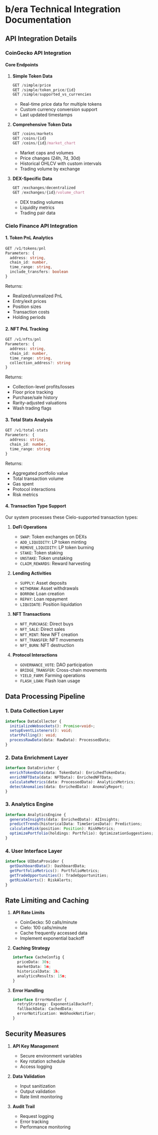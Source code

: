 # b/era Technical Integration Documentation

## API Integration Details

### CoinGecko API Integration

#### Core Endpoints

1. **Simple Token Data**
   ```typescript
   GET /simple/price
   GET /simple/token_price/{id}
   GET /simple/supported_vs_currencies
   ```
   - Real-time price data for multiple tokens
   - Custom currency conversion support
   - Last updated timestamps

2. **Comprehensive Token Data**
   ```typescript
   GET /coins/markets
   GET /coins/{id}
   GET /coins/{id}/market_chart
   ```
   - Market caps and volumes
   - Price changes (24h, 7d, 30d)
   - Historical OHLCV with custom intervals
   - Trading volume by exchange

3. **DEX-Specific Data**
   ```typescript
   GET /exchanges/decentralized
   GET /exchanges/{id}/volume_chart
   ```
   - DEX trading volumes
   - Liquidity metrics
   - Trading pair data

### Cielo Finance API Integration

#### 1. Token PnL Analytics
```typescript
GET /v1/tokens/pnl
Parameters: {
  address: string,
  chain_id: number,
  time_range: string,
  include_transfers: boolean
}
```
Returns:
- Realized/unrealized PnL
- Entry/exit prices
- Position sizes
- Transaction costs
- Holding periods

#### 2. NFT PnL Tracking
```typescript
GET /v1/nfts/pnl
Parameters: {
  address: string,
  chain_id: number,
  time_range: string,
  collection_address?: string
}
```
Returns:
- Collection-level profits/losses
- Floor price tracking
- Purchase/sale history
- Rarity-adjusted valuations
- Wash trading flags

#### 3. Total Stats Analysis
```typescript
GET /v1/total-stats
Parameters: {
  address: string,
  chain_id: number,
  time_range: string
}
```
Returns:
- Aggregated portfolio value
- Total transaction volume
- Gas spent
- Protocol interactions
- Risk metrics

#### 4. Transaction Type Support

Our system processes these Cielo-supported transaction types:

1. **DeFi Operations**
   - `SWAP`: Token exchanges on DEXs
   - `ADD_LIQUIDITY`: LP token minting
   - `REMOVE_LIQUIDITY`: LP token burning
   - `STAKE`: Token staking
   - `UNSTAKE`: Token unstaking
   - `CLAIM_REWARDS`: Reward harvesting

2. **Lending Activities**
   - `SUPPLY`: Asset deposits
   - `WITHDRAW`: Asset withdrawals
   - `BORROW`: Loan creation
   - `REPAY`: Loan repayment
   - `LIQUIDATE`: Position liquidation

3. **NFT Transactions**
   - `NFT_PURCHASE`: Direct buys
   - `NFT_SALE`: Direct sales
   - `NFT_MINT`: New NFT creation
   - `NFT_TRANSFER`: NFT movements
   - `NFT_BURN`: NFT destruction

4. **Protocol Interactions**
   - `GOVERNANCE_VOTE`: DAO participation
   - `BRIDGE_TRANSFER`: Cross-chain movements
   - `YIELD_FARM`: Farming operations
   - `FLASH_LOAN`: Flash loan usage

## Data Processing Pipeline

### 1. Data Collection Layer
```typescript
interface DataCollector {
  initializeWebsockets(): Promise<void>;
  setupEventListeners(): void;
  startPolling(): void;
  processRawData(data: RawData): ProcessedData;
}
```

### 2. Data Enrichment Layer
```typescript
interface DataEnricher {
  enrichTokenData(data: TokenData): EnrichedTokenData;
  enrichNFTData(data: NFTData): EnrichedNFTData;
  calculateMetrics(data: ProcessedData): AnalyticsMetrics;
  detectAnomalies(data: EnrichedData): AnomalyReport;
}
```

### 3. Analytics Engine
```typescript
interface AnalyticsEngine {
  generateInsights(data: EnrichedData): AIInsights;
  predictTrends(historicalData: TimeSeriesData): Predictions;
  calculateRisk(position: Position): RiskMetrics;
  optimizePortfolio(holdings: Portfolio): OptimizationSuggestions;
}
```

### 4. User Interface Layer
```typescript
interface UIDataProvider {
  getDashboardData(): DashboardData;
  getPortfolioMetrics(): PortfolioMetrics;
  getTradeOpportunities(): TradeOpportunities;
  getRiskAlerts(): RiskAlerts;
}
```

## Rate Limiting and Caching

1. **API Rate Limits**
   - CoinGecko: 50 calls/minute
   - Cielo: 100 calls/minute
   - Cache frequently accessed data
   - Implement exponential backoff

2. **Caching Strategy**
   ```typescript
   interface CacheConfig {
     priceData: 30s;
     marketData: 5m;
     historicalData: 1h;
     analyticsResults: 15m;
   }
   ```

3. **Error Handling**
   ```typescript
   interface ErrorHandler {
     retryStrategy: ExponentialBackoff;
     fallbackData: CachedData;
     errorNotification: WebhookNotifier;
   }
   ```

## Security Measures

1. **API Key Management**
   - Secure environment variables
   - Key rotation schedule
   - Access logging

2. **Data Validation**
   - Input sanitization
   - Output validation
   - Rate limit monitoring

3. **Audit Trail**
   - Request logging
   - Error tracking
   - Performance monitoring 